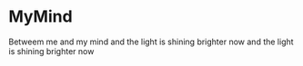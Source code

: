 # MyMind
Betweem me and my mind
and the light is shining brighter now
and the light is shining brighter now
